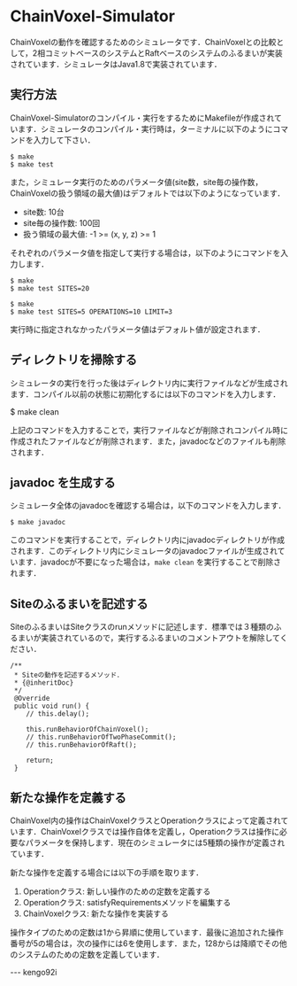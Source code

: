 # ChainVoxel-Simulator
ChainVoxelの動作を確認するためのシミュレータです．ChainVoxelとの比較として，2相コミットベースのシステムとRaftベースのシステムのふるまいが実装されています．シミュレータはJava1.8で実装されています．

## 実行方法
ChainVoxel-Simulatorのコンパイル・実行をするためにMakefileが作成されています．シミュレータのコンパイル・実行時は，ターミナルに以下のようにコマンドを入力して下さい．

    $ make
    $ make test

また，シミュレータ実行のためのパラメータ値(site数，site毎の操作数，ChainVoxelの扱う領域の最大値)はデフォルトでは以下のようになっています．

* site数: 10台
* site毎の操作数: 100回
* 扱う領域の最大値: -1 >= (x, y, z) >= 1

それぞれのパラメータ値を指定して実行する場合は，以下のようにコマンドを入力します．

    $ make
    $ make test SITES=20
    
    $ make
    $ make test SITES=5 OPERATIONS=10 LIMIT=3

実行時に指定されなかったパラメータ値はデフォルト値が設定されます．

## ディレクトリを掃除する
シミュレータの実行を行った後はディレクトリ内に実行ファイルなどが生成されます．コンパイル以前の状態に初期化するには以下のコマンドを入力します．

   $ make clean

上記のコマンドを入力することで，実行ファイルなどが削除されコンパイル時に作成されたファイルなどが削除されます．また，javadocなどのファイルも削除されます．

## javadoc を生成する
シミュレータ全体のjavadocを確認する場合は，以下のコマンドを入力します．

    $ make javadoc

このコマンドを実行することで，ディレクトリ内にjavadocディレクトリが作成されます．このディレクトリ内にシミュレータのjavadocファイルが生成されています．javadocが不要になった場合は，`make clean` を実行することで削除されます．

## Siteのふるまいを記述する
SiteのふるまいはSiteクラスのrunメソッドに記述します．標準では３種類のふるまいが実装されているので，実行するふるまいのコメントアウトを解除してください．

    /**
     * Siteの動作を記述するメソッド．
     * {@inheritDoc}
     */
     @Override
     public void run() {    
        // this.delay();     

        this.runBehaviorOfChainVoxel();
        // this.runBehaviorOfTwoPhaseCommit();
        // this.runBehaviorOfRaft();        

        return;
     }

## 新たな操作を定義する
ChainVoxel内の操作はChainVoxelクラスとOperationクラスによって定義されています．ChainVoxelクラスでは操作自体を定義し，Operationクラスは操作に必要なパラメータを保持します．現在のシミュレータには5種類の操作が定義されています．

新たな操作を定義する場合には以下の手順を取ります．

1. Operationクラス: 新しい操作のための定数を定義する
2. Operationクラス: satisfyRequirementsメソッドを編集する
3. ChainVoxelクラス: 新たな操作を実装する

操作タイプのための定数は1から昇順に使用しています．最後に追加された操作番号が5の場合は，次の操作には6を使用します．また，128からは降順でその他のシステムのための定数を定義しています．

--- kengo92i
